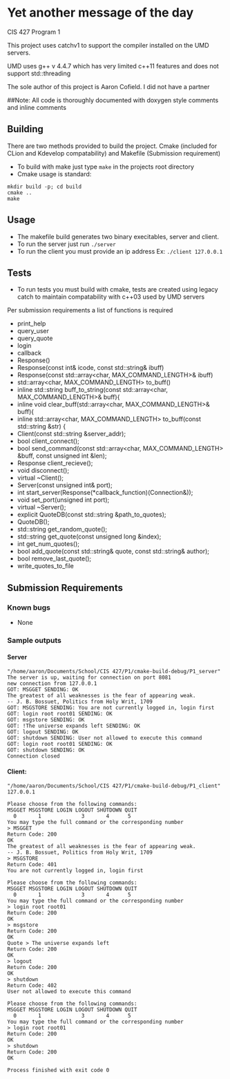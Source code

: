 # Yet another message of the day

CIS 427 Program 1

This project uses catchv1 to support the compiler installed on the UMD servers.

UMD uses g++ v 4.4.7 which has very limited c++11 features and does not support std::threading

The sole author of this project is Aaron Cofield. I did not have a partner

##Note:
All code is thoroughly documented with doxygen style comments and inline comments

## Building
There are two methods provided to build the project. Cmake (included for CLion and Kdevelop compatability) and Makefile (Submission requirement)
 - To build with make just type `make` in the projects root directory
 - Cmake usage is standard:
```
mkdir build -p; cd build
cmake ..
make
```
 ## Usage
 
 - The makefile build generates two binary execitables, server and client. 
 - To run the server just run `./server`
 - To run the client you must provide an ip address Ex: `./client 127.0.0.1`
 
 ## Tests
 - To run tests you must build with cmake, tests are created using legacy catch to maintain compatability with c++03 used by UMD servers
 
 Per submission requirements a list of functions is required
 - print_help
 - query_user
 - query_quote
 - login
 - callback
 - Response()
 - Response(const int& icode, const std::string& ibuff)
 - Response(const std::array<char, MAX_COMMAND_LENGTH>& ibuff)
 - std::array<char, MAX_COMMAND_LENGTH> to_buff()
 - inline std::string buff_to_string(const std::array<char, MAX_COMMAND_LENGTH>& buff){
- inline void clear_buff(std::array<char, MAX_COMMAND_LENGTH>& buff){
- inline std::array<char, MAX_COMMAND_LENGTH> to_buff(const std::string &str) {
- Client(const std::string &server_addr);
- bool client_connect();
- bool send_command(const std::array<char, MAX_COMMAND_LENGTH> &buff, const unsigned int &len);
- Response client_recieve();
- void disconnect();
- virtual ~Client();
- Server(const unsigned int& port);
- int start_server(Response(*callback_function)(Connection&));
- void set_port(unsigned int port);
- virtual ~Server();
-  explicit QuoteDB(const std::string &path_to_quotes);
- QuoteDB();
- std::string get_random_quote();
- std::string get_quote(const unsigned long &index);
-  int get_num_quotes();
-  bool add_quote(const std::string& quote, const std::string& author);
- bool remove_last_quote();
 - write_quotes_to_file
 
 
 
 ## Submission Requirements
 ### Known bugs
  - None
  
 ### Sample outputs
 #### Server
  ```
 "/home/aaron/Documents/School/CIS 427/P1/cmake-build-debug/P1_server"
 The server is up, waiting for connection on port 8081
 new connection from 127.0.0.1
 GOT: MSGGET SENDING: OK
 The greatest of all weaknesses is the fear of appearing weak.
 -- J. B. Bossuet, Politics from Holy Writ, 1709
 GOT: MSGSTORE SENDING: You are not currently logged in, login first
 GOT: login root root01 SENDING: OK
 GOT: msgstore SENDING: OK
 GOT: !The universe expands left SENDING: OK
 GOT: logout SENDING: OK
 GOT: shutdown SENDING: User not allowed to execute this command
 GOT: login root root01 SENDING: OK
 GOT: shutdown SENDING: OK
 Connection closed
 ```

 #### Client:
 ```
"/home/aaron/Documents/School/CIS 427/P1/cmake-build-debug/P1_client" 127.0.0.1

Please choose from the following commands:
MSGGET MSGSTORE LOGIN LOGOUT SHUTDOWN QUIT
   0       1             3       4      5
You may type the full command or the corresponding number
> MSGGET
Return Code: 200
OK
The greatest of all weaknesses is the fear of appearing weak.
-- J. B. Bossuet, Politics from Holy Writ, 1709
> MSGSTORE
Return Code: 401
You are not currently logged in, login first

Please choose from the following commands:
MSGGET MSGSTORE LOGIN LOGOUT SHUTDOWN QUIT
   0       1             3       4      5
You may type the full command or the corresponding number
> login root root01
Return Code: 200
OK
> msgstore
Return Code: 200
OK
Quote > The universe expands left
Return Code: 200
OK
> logout
Return Code: 200
OK
> shutdown
Return Code: 402
User not allowed to execute this command

Please choose from the following commands:
MSGGET MSGSTORE LOGIN LOGOUT SHUTDOWN QUIT
   0       1             3       4      5
You may type the full command or the corresponding number
> login root root01
Return Code: 200
OK
> shutdown
Return Code: 200
OK

Process finished with exit code 0
```